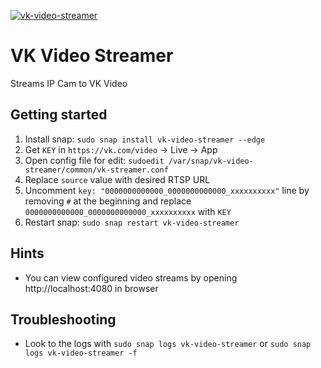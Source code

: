 [![vk-video-streamer](https://snapcraft.io/vk-video-streamer/badge.svg)](https://snapcraft.io/vk-video-streamer)

# VK Video Streamer
Streams IP Cam to VK Video

## Getting started
1. Install snap: `sudo snap install vk-video-streamer --edge`
2. Get `KEY` in `https://vk.com/video` -> Live -> App
3. Open config file for edit: `sudoedit /var/snap/vk-video-streamer/common/vk-streamer.conf` 
4. Replace `source` value with desired RTSP URL
5. Uncomment `key: "0000000000000_0000000000000_xxxxxxxxxx"` line by removing `#` at the beginning and replace `0000000000000_0000000000000_xxxxxxxxxx` with `KEY`
6. Restart snap: `sudo snap restart vk-video-streamer`

## Hints
* You can view configured video streams by opening http://localhost:4080 in browser

## Troubleshooting
* Look to the logs with `sudo snap logs vk-video-streamer` or `sudo snap logs vk-video-streamer -f`
